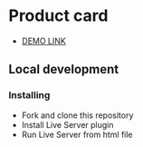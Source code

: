 # Product card

- [DEMO LINK](https://vsuslov29.github.io/product-card/)

## Local development

### Installing
* Fork and clone this repository
* Install Live Server plugin
* Run Live Server from html file
